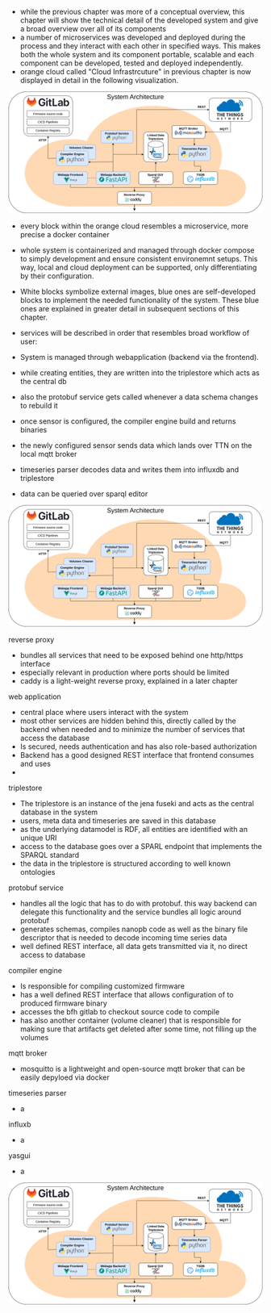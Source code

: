 
- while the previous chapter was more of a conceptual overview, this chapter will show the technical detail of the developed system and give a broad overview over all of its components
- a number of microservices was developed and deployed during the process and they interact with each other in specified ways. This makes both the whole system and its component portable, scalable and each component can be developed, tested and deployed independently.
- orange cloud called "Cloud Infrastrcuture" in previous chapter is now displayed in detail in the following visualization.

![System Architecture](../images/system_architecture_short.png)

- every block within the orange cloud resembles a microservice, more precise a docker container
- whole system is containerized and managed through docker compose to simply development and ensure consistent environemnt setups. This way, local and cloud deployment can be supported, only differentiating by their configuration.
- White blocks symbolize external images, blue ones are self-developed blocks to implement the needed functionality of the system. These blue ones are explained in greater detail in subsequent sections of this chapter.


- services will be described in order that resembles broad workflow of user:
- System is managed through webapplication (backend via the frontend).
- while creating entities, they are written into the triplestore which acts as the central db
- also the protobuf service gets called whenever a data schema changes to rebuild it
- once sensor is configured, the compiler engine build and returns binaries 
- the newly configured sensor sends data which lands over TTN on the local mqtt broker
- timeseries parser decodes data and writes them into influxdb and triplestore
- data can be queried over sparql editor

![System Architecture](../images/system_architecture_short.png)

reverse proxy
- bundles all services that need to be exposed behind one http/https interface
- especially relevant in production where ports should be limited
- caddy is a light-weight reverse proxy, explained in a later chapter

web application
- central place where users interact with the system
- most other services are hidden behind this, directly called by the backend when needed and to minimize the number of services that access the database
- Is secured, needs authentication and has also role-based authorization
- Backend has a good designed REST interface that frontend consumes and uses
- 

triplestore
- The triplestore is an instance of the jena fuseki and acts as the central database in the system
- users, meta data and timeseries are saved in this database
- as the underlying datamodel is RDF, all entities are identified with an unique URI
- access to the database goes over a SPARL endpoint that implements the SPARQL standard
- the data in the triplestore is structured according to well known ontologies 

protobuf service
- handles all the logic that has to do with protobuf. this way backend can delegate this functionality and the service bundles all logic around protobuf
- generates schemas, compiles nanopb code as well as the binary file descriptor that is needed to decode incoming time series data
- well defined REST interface, all data gets transmitted via it, no direct access to database

compiler engine 
- Is responsible for compiling customized firmware
- has a well defined REST interface that allows configuration of to produced firmware binary
- accesses the bfh gitlab to checkout source code to compile
- has also another container (volume cleaner) that is responsible for making sure that artifacts get deleted after some time, not filling up the volumes

mqtt broker
- mosquitto is a lightweight and open-source mqtt broker that can be easily depyloed via docker


timeseries parser
- a

influxb
- a
 
yasgui
- a


![System Architecture](../images/system_architecture_short.png)